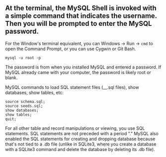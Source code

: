 ## At the terminal, the MySQL Shell is invoked with a simple command that indicates the username. Then you will be prompted to enter the MySQL password.
For the Window's terminal equivalent, you can Windows -> Run -> `cmd` to open the Command Prompt, or you can use Cygwin or Git Bash.
```
mysql -u root -p
```

The password is from when you installed MySQL and entered a password. If MySQL already came with your computer, the password is likely root or blank.


MySQL commands to load SQL statement files (__.sql files), show databases, show tables, etc:
```
source schema.sql;
source seeds.sql;
show databases;
show tables;
quit;
```

For all other table and record manipulations or viewing, you use SQL statements. SQL statements are not preceded with a period "." MySQL also enabled the SQL statements for creating and dropping database because that's not tied to a .db file (unlike in SQLite3, where you create a database with a SQLite3 command and delete the database by deleting its .db file).